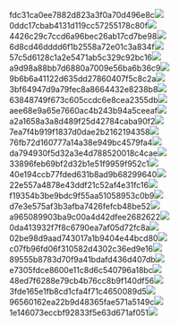 fdc31ca0ee7882d823a3f0a70d496e8c<img  src="https://img.alicdn.com/bao/uploaded/i3/2639837995/TB2me9npIj_B1NjSZFHXXaDWpXa_!!2639837995.jpg_160x160.jpg">
0ddc17cbab4131d119cc57255178c80f<img  src="https://img.alicdn.com/bao/uploaded/i1/2639837995/O1CN0128vl0KHRyAexEmp_!!2639837995.jpg_160x160.jpg">
4426c29c7ccd6a96bec26ab17cd7be98<img  src="https://img.alicdn.com/bao/uploaded/i4/2639837995/O1CN0128vl03pVszyGMqJ_!!2639837995.jpg_160x160.jpg">
6d8cd46dddd6f1b2558a72e01c3a834f<img  src="https://img.alicdn.com/bao/uploaded/i2/2639837995/O1CN0128vl0Ih2dy6u3Fm_!!2639837995.jpg_160x160.jpg">
57c5d6128c1a2e5471ab5c329c92bc16<img  src="https://img.alicdn.com/bao/uploaded/i3/2639837995/O1CN0128vl0EHQKbxN3lK_!!2639837995.jpg_160x160.jpg">
a9d98a88bb7d6880a7009e56ba6b36c9<img  src="https://img.alicdn.com/bao/uploaded/i2/2639837995/TB2mEA3prZnBKNjSZFGXXbt3FXa_!!2639837995.jpg_160x160.jpg">
9b6b6a41122d635dd27860407f5c8c2a<img  src="https://img.alicdn.com/bao/uploaded/i4/2639837995/O1CN0128vl0WN9kjPa3ZD_!!2639837995.jpg_160x160.jpg">
3bf64947d9a79fec8a8664432e8238b8<img  src="https://img.alicdn.com/bao/uploaded/i4/2639837995/O1CN0128vl0crlIuBjuDl_!!2639837995.jpg_160x160.jpg">
63848749f673c605ccdc6e8cea2355db<img  src="https://img.alicdn.com/bao/uploaded/i1/2639837995/O1CN0128vl0Y8l0ANbkeI_!!2639837995.jpg_160x160.jpg">
aee68e9a65e7660ac4b243b94a5ceeaf<img  src="https://img.alicdn.com/bao/uploaded/i3/2639837995/TB2Z4ECncj_B1NjSZFHXXaDWpXa_!!2639837995.jpg_160x160.jpg">
a2a1658a3a8d489f25d42784caba90f2<img  src="https://img.alicdn.com/bao/uploaded/i4/2639837995/O1CN0128vl0FocLMl3t6j_!!2639837995.jpg_160x160.jpg">
7ea7f4b919f1837d0dae2b2162194358<img  src="https://img.alicdn.com/bao/uploaded/i2/2639837995/O1CN0128vl0QpJsAxAuM2_!!2639837995.jpg_160x160.jpg">
76fb72d160777a14a38e949bc4579fa4<img  src="https://img.alicdn.com/imgextra/i2/2639837995/O1CN0128vl0k6y19xLZUN_!!2639837995.jpg">
da794930f5d32a3e4d788520018c4cae<img  src="https://img.alicdn.com/imgextra/i3/2639837995/O1CN0128vl0kPVFevmPJ7_!!2639837995.jpg">
33896feb69bf2d32b1e51f9959f952c1<img  src="https://img.alicdn.com/imgextra/i3/2639837995/O1CN0128vl0jt3MDstTHc_!!2639837995.jpg">
40e194ccb77fded631b8ad9b68299640<img  src="https://img.alicdn.com/imgextra/i1/2639837995/O1CN0128vl0k4dAdsb3Uq_!!2639837995.jpg">
22e557a4878e43ddf21c52af4e31fc16<img  src="https://img.alicdn.com/imgextra/i2/2639837995/O1CN0128vl0keFtmNHBn8_!!2639837995.jpg">
f19354b3be9bdc9f55aa51058953c0b9<img  src="https://img.alicdn.com/imgextra/i3/2639837995/O1CN0128vl0imgTOKilxA_!!2639837995.jpg">
d7e3e575af3b3afba7426fefcb48be52<img  src="https://img.alicdn.com/imgextra/i2/2639837995/O1CN0128vl0lFnFmHTC27_!!2639837995.jpg">
a965089903ba9c00a4d42dfee2682622<img  src="https://img.alicdn.com/imgextra/i4/2639837995/O1CN0128vl0jFf8NlxieA_!!2639837995.jpg">
0da413932f7f8c6790ea7af05d72fc8a<img  src="https://img.alicdn.com/imgextra/i4/2639837995/O1CN0128vl0k4b1dQdFhY_!!2639837995.jpg">
02be98d9aad743017a1b9404e44bcd80<img  src="https://img.alicdn.com/imgextra/i1/2639837995/O1CN0128vl0keFpdihkky_!!2639837995.jpg">
c07fb96fd06f310582d4302c36ed9e16<img  src="https://img.alicdn.com/imgextra/i4/2639837995/O1CN0128vl0kPWrP9W5MB_!!2639837995.jpg">
89555b8783d70f9a41bdafd436d407db<img  src="https://img.alicdn.com/imgextra/i2/2639837995/O1CN0128vl0iLlyp61cuK_!!2639837995.jpg">
e7305fdce8600e11c8d6c540796a18bc<img  src="https://img.alicdn.com/imgextra/i4/2639837995/O1CN0128vl0keFtmPtmLH_!!2639837995.jpg">
48ed7f6288e79cb4b76cc8b9f140df56<img  src="https://img.alicdn.com/imgextra/i3/2639837995/O1CN0128vl0kPVvDSxB1X_!!2639837995.jpg">
3fde165e1fb8cd1cfa4f71c4650089d5<img  src="https://img.alicdn.com/imgextra/i4/2639837995/O1CN0128vl0jt2t7j4YOI_!!2639837995.jpg">
96560162ea22b9d48365fae571a5149c<img  src="https://img.alicdn.com/imgextra/i2/2639837995/O1CN0128vl0ime7unpR2C_!!2639837995.jpg">
1e146073eccbf92833f5e63d671af051<img  src="https://img.alicdn.com/imgextra/i3/2639837995/O1CN0128vl0kPUutTscuG_!!2639837995.jpg">
